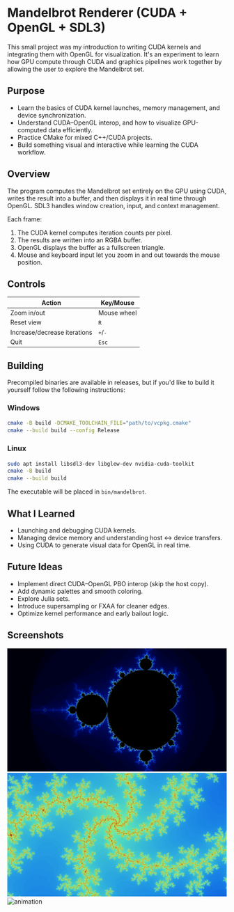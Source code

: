 # Mandelbrot Renderer (CUDA + OpenGL + SDL3)
This small project was my introduction to writing CUDA kernels and integrating them with OpenGL for visualization.
It's an experiment to learn how GPU compute through CUDA and graphics pipelines work together by allowing the user to explore the Mandelbrot set.

## Purpose
- Learn the basics of CUDA kernel launches, memory management, and device synchronization.
- Understand CUDA–OpenGL interop, and how to visualize GPU-computed data efficiently.
- Practice CMake for mixed C++/CUDA projects.
- Build something visual and interactive while learning the CUDA workflow.

## Overview
The program computes the Mandelbrot set entirely on the GPU using CUDA, writes the result into a buffer, and then displays it in real time through OpenGL.
SDL3 handles window creation, input, and context management.

Each frame:
1. The CUDA kernel computes iteration counts per pixel.
2. The results are written into an RGBA buffer.
3. OpenGL displays the buffer as a fullscreen triangle.
4. Mouse and keyboard input let you zoom in and out towards the mouse position.

## Controls
| Action | Key/Mouse |
| --- | --- |
| Zoom in/out | Mouse wheel |
| Reset view | `R` |
| Increase/decrease iterations | `+`/`-` |
| Quit | `Esc` |

## Building
Precompiled binaries are available in releases, but if you'd like to build it yourself follow the following instructions:
### Windows
```bash
cmake -B build -DCMAKE_TOOLCHAIN_FILE="path/to/vcpkg.cmake"
cmake --build build --config Release
```
### Linux
```bash
sudo apt install libsdl3-dev libglew-dev nvidia-cuda-toolkit
cmake -B build
cmake --build build
```
The executable will be placed in `bin/mandelbrot`.

## What I Learned
- Launching and debugging CUDA kernels.
- Managing device memory and understanding host ↔ device transfers.
- Using CUDA to generate visual data for OpenGL in real time.

## Future Ideas
- Implement direct CUDA–OpenGL PBO interop (skip the host copy).
- Add dynamic palettes and smooth coloring.
- Explore Julia sets.
- Introduce supersampling or FXAA for cleaner edges.
- Optimize kernel performance and early bailout logic.

## Screenshots
![default](examples/default.png)
![zoom](examples/zoom_00.png)
![animation](examples/mandelbrot_example.gif)
